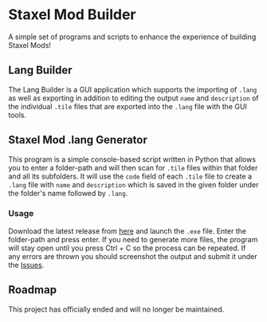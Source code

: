 # Staxel Mod Builder

A simple set of programs and scripts to enhance the experience of building Staxel Mods!

## Lang Builder
The Lang Builder is a GUI application which supports the importing of `.lang` as well as exporting in addition to editing the output `name` and `description` of the individual `.tile` files that are exported into the `.lang` file with the GUI tools.

## Staxel Mod .lang Generator
This program is a simple console-based script written in Python that allows you to enter a folder-path and will then scan for `.tile` files within that folder and all its subfolders. It will use the `code` field of each `.tile` file to create a `.lang` file with `name` and `description` which is saved in the given folder under the folder's name followed by `.lang`.

### Usage
Download the latest release from [here](https://github.com/Dan6erbond/Staxel-Mod-Builder/releases) and launch the `.exe` file. Enter the folder-path and press enter. If you need to generate more files, the program will stay open until you press Ctrl + C so the process can be repeated. If any errors are thrown you should screenshot the output and submit it under the [Issues](https://github.com/Dan6erbond/Staxel-Mod-Builder/issues).

## Roadmap
This project has officially ended and will no longer be maintained.

